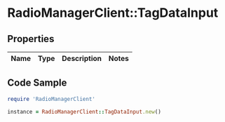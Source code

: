 # RadioManagerClient::TagDataInput

## Properties

Name | Type | Description | Notes
------------ | ------------- | ------------- | -------------

## Code Sample

```ruby
require 'RadioManagerClient'

instance = RadioManagerClient::TagDataInput.new()
```


